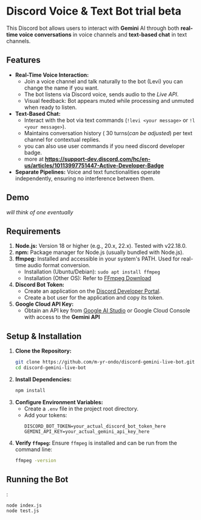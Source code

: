 # Discord Voice & Text Bot trial beta

This Discord bot allows users to interact with  **Gemini** AI through both **real-time voice conversations** in voice channels and **text-based chat** in text channels.

## Features

*   **Real-Time Voice Interaction:**
    *   Join a voice channel and talk naturally to the bot (Levi) you can change the name if you want.
    *   The bot listens via Discord voice, sends audio to the *Live API*.
    *   Visual feedback: Bot appears muted while processing and unmuted when ready to listen.
*   **Text-Based Chat:**
    *   Interact with the bot via text commands (`!levi <your message>` or `!l <your message>`).
    *   Maintains conversation history ( 30 turns(*can be adjusted*) per text channel for contextual replies.
    *   you can also use user commands if you need discord developer badge.
    *   more at **https://support-dev.discord.com/hc/en-us/articles/10113997751447-Active-Developer-Badge**
*   **Separate Pipelines:** Voice and text functionalities operate independently, ensuring no interference between them.

## Demo

*will think of one eventually*

## Requirements

1.  **Node.js:** Version 18 or higher (e.g., 20.x, 22.x). Tested with v22.18.0.
2.  **npm:** Package manager for Node.js (usually bundled with Node.js).
3.  **ffmpeg:** Installed and accessible in your system's PATH. Used for real-time audio format conversion.
    *   Installation (Ubuntu/Debian): `sudo apt install ffmpeg`
    *   Installation (Other OS): Refer to [FFmpeg Download](https://ffmpeg.org/download.html)
4.  **Discord Bot Token:**
    *   Create an application on the [Discord Developer Portal](https://discord.com/developers/applications).
    *   Create a bot user for the application and copy its token.
5.  **Google Cloud API Key:**
    *   Obtain an API key from [Google AI Studio](https://aistudio.google.com/) or Google Cloud Console with access to the **Gemini API**

## Setup & Installation

1.  **Clone the Repository:**
    ```bash
    git clone https://github.com/m-yr-ondo/discord-gemini-live-bot.git
    cd discord-gemini-live-bot
    ```
2.  **Install Dependencies:**
    ```bash
    npm install
    ```
3.  **Configure Environment Variables:**
    *   Create a `.env` file in the project root directory.
    *   Add your tokens:
        ```
        DISCORD_BOT_TOKEN=your_actual_discord_bot_token_here
        GEMINI_API_KEY=your_actual_gemini_api_key_here
        ```
4.  **Verify `ffmpeg`:**
    Ensure `ffmpeg` is installed and can be run from the command line:
    ```bash
    ffmpeg -version
    ```

## Running the Bot

:

```bash
node index.js
node test.js
